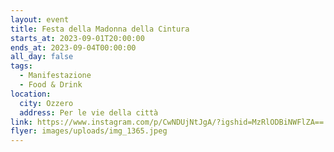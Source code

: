 ```yaml
---
layout: event
title: Festa della Madonna della Cintura
starts_at: 2023-09-01T20:00:00
ends_at: 2023-09-04T00:00:00
all_day: false
tags:
  - Manifestazione
  - Food & Drink
location:
  city: Ozzero
  address: Per le vie della città
link: https://www.instagram.com/p/CwNDUjNtJgA/?igshid=MzRlODBiNWFlZA==
flyer: images/uploads/img_1365.jpeg
---
```

